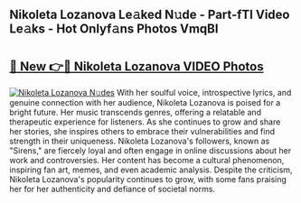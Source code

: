 ## Nikoleta Lozanova Le𝚊ked N𝚞de - Part-fTI Video Le𝚊ks - Hot Onlyf𝚊ns Photos VmqBI

# <h2><a href="http://ab62086.deff.icu/?id=Nikoleta+Lozanova">🔗 New 👉🔴 Nikoleta Lozanova VIDEO Photos</a></h2>

[![Nikoleta Lozanova N𝚞des](https://i.imgur.com/rIISA9y.gif)](http://ab62086.deff.icu/?id=Nikoleta+Lozanova)
With her soulful voice, introspective lyrics, and genuine connection with her audience, Nikoleta Lozanova is poised for a bright future. Her music transcends genres, offering a relatable and therapeutic experience for listeners. As she continues to grow and share her stories, she inspires others to embrace their vulnerabilities and find strength in their uniqueness. Nikoleta Lozanova's followers, known as "Sirens," are fiercely loyal and often engage in online discussions about her work and controversies. Her content has become a cultural phenomenon, inspiring fan art, memes, and even academic analysis. Despite the criticism, Nikoleta Lozanova's popularity continues to grow, with some fans praising her for her authenticity and defiance of societal norms.
